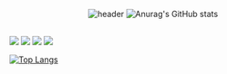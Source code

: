 <div align = "center">
  
  ![header](https://capsule-render.vercel.app/api?type=Cylinder&text=welcome!)
  ![Anurag's GitHub stats](https://github-readme-stats.vercel.app/api?username=joon-11&show_icons=true&theme=radical)
</div>
<br/>
<img src="https://img.shields.io/badge/JAVA-007396?style=for-the-badge&logo=java&logoColor=white">
<img src="https://img.shields.io/badge/MySQL-4479A1?style=for-the-badge&logo=MySQL&logoColor=white">
<img src="https://img.shields.io/badge/Oracle-F80000?style=for-the-badge&logo=Oracle&logoColor=white">
<img src="https://img.shields.io/badge/python-E34F26?style=for-the-badge&logo=python&logoColor=white"/>

[![Top Langs](https://github-readme-stats.vercel.app/api/top-langs/?username=anuraghazra&layout=compact)](https://github.com/anuraghazra/github-readme-stats)

